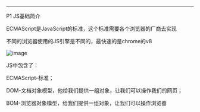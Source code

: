 -------
P1 JS基础简介

ECMAScript是JavaScript的标准，这个标准需要各个浏览器的厂商去实现

不同的浏览器使用的JS引擎是不同的，最快速的是chrome的v8

![image](https://user-images.githubusercontent.com/55564937/127607564-2b595049-fd4d-4870-bc3f-31dbb38eccfc.png)

JS中包含了：

ECMAScript-标准；

DOM-文档对象模型，他给我们提供一组对象，让我们可以操作我们的网页；

BOM-浏览器对象模型，给我们提供一组对象，让我们可以操作浏览器

